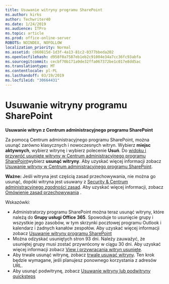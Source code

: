 ```yaml
---
title: Usuwanie witryny programu SharePoint
ms.author: kirks
author: Techwriter40
ms.date: 1/24/2019
ms.audience: ITPro
ms.topic: article
ms.prod: office-online-server
ROBOTS: NOINDEX, NOFOLLOW
localization_priority: Normal
ms.assetid: c060815d-1d3f-4a13-81c2-0377bbeda202
ms.openlocfilehash: d958f0a7587eb1eb2c91004e34a7cc36fc93abfa
ms.sourcegitcommit: cecbf70b171a9de32ffa067372be1c017e8dd5ac
ms.translationtype: MT
ms.contentlocale: pl-PL
ms.lasthandoff: 03/19/2019
ms.locfileid: "30664431"
---
```

# <a name="delete-a-sharepoint-site"></a>Usuwanie witryny programu SharePoint
 **Usuwanie witryn z Centrum administracyjnego programu SharePoint**
  
Za pomocą Centrum administracyjnego programu SharePoint, można usunąć zarówno klasycznych i nowoczesnych witryn. Wybierz **miejsc aktywnych**, wybierz witrynę i wybierz polecenie **Usuń**. Do [widoku i przywróć usunięte witryny w Centrum administracyjnego programu SharePoint](https://docs.microsoft.com/sharepoint/view-and-restore-deleted-sites-in-new-admin-center)wybierz **usunąć witryny**. Aby uzyskać więcej informacji zobacz [Usuwanie witryny w Centrum administracyjnego programu SharePoint](https://docs.microsoft.com/en-us/sharepoint/delete-site-collection#delete-a-site-in-the-new-sharepoint-admin-center).
  
**Ważne:** Jeśli witryna jest częścią zasad przechowywania, nie można go usunąć, dopóki witryna jest usuwany z [Security &amp; Centrum administracyjnego zgodności zasad](https://protection.office.com/?rfr=AdminCenter#/homepage). Aby uzyskać więcej informacji, zobacz [Omówienie zasad przechowywania](https://docs.microsoft.com/office365/securitycompliance/retention-policies#content-in-onedrive-accounts-and-sharepoint-sites) . 
  
Wskazówki:
- Administratorzy programu SharePoint można teraz usunąć witryny, które należą do **Grupy usługi Office 365**. Spowoduje to usunięcie grupy i wszystkie jego zasobów, w tym skrzynki pocztowej programu Outlook i kalendarz i żadnych kanałów zespołów. Aby uzyskać więcej informacji zobacz [Usuwanie witryny programu SharePoint](https://docs.microsoft.com/sharepoint/manage-sites-in-new-admin-center#delete-a-site)
- Można odzyskać usuniętych stron 93 dni. Należy zauważyć, że usuniętej grupy musi zostać przywrócony w ciągu 30 dni. Aby uzyskać więcej informacji zobacz [View i przywracania witryn usunięte](https://docs.microsoft.com/sharepoint/view-and-restore-deleted-sites-in-new-admin-center).
- Aby trwale usunąć witrynę, zobacz [trwale usuwać witryny](https://docs.microsoft.com/en-us/sharepoint/delete-site-collection#permanently-delete-a-site). Ten krok będzie wymagane, jeśli planujesz ponownego korzystania z adresów URL. 
- Aby usunąć podwitrynę, zobacz [Usuwanie witryny lub podwitryny quicksteps](https://support.office.com/en-us/article/Delete-a-SharePoint-site-or-subsite-bc37b743-0cef-475e-9a8c-8fc4d40179fb#__bkmkshortcut)
  